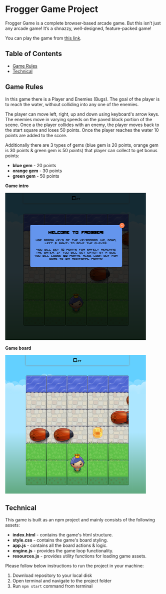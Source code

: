 # Frogger Game Project

Frogger Game is a complete browser-based arcade game. But this isn’t just any arcade game! It’s a shnazzy, well-designed, feature-packed game!

You can play the game from [this link](https://htmlpreview.github.io/?https://github.com/ogasimli/udacity-Arcade-Game/blob/master/index.html).

## Table of Contents

* [Game Rules](#game-rules)
* [Technical](#technical)

## Game Rules

In this game there is a Player and Enemies (Bugs). The goal of the player is to reach the water, without colliding into any one of the enemies.

The player can move left, right, up and down using keyboard's arrow keys. The enemies move in varying speeds on the paved block portion of the scene. Once a the player collides with an enemy, the player moves back to the start square and loses 50 points. Once the player reaches the water 10 points are added to the score.

Additionally there are 3 types of gems (blue gem is 20 points, orange gem is 30 points & green gem is 50 points) that player can collect to get bonus points:

* **blue gem** - 20 points
* **orange gem** - 30 points
* **green gem** - 50 points

**Game intro**

<img src="./screenshots/intro.png" width="450">

**Game board**

<img src="./screenshots/play.png" width="450">

## Technical

This game is built as an npm project and mainly consists of the following assets:

* **index.html** - contains the game's html structure.
* **style.css** - contains the game's board styling.
* **app.js** - contains all the board actions & logic.
* **engine.js** - provides the game loop functionality.
* **resources.js** - provides utility functions for loading game assets.

Please follow below instructions to run the project in your machine:

1. Download repository to your local disk
2. Open terminal and navigate to the project folder
3. Run `npm start` command from terminal